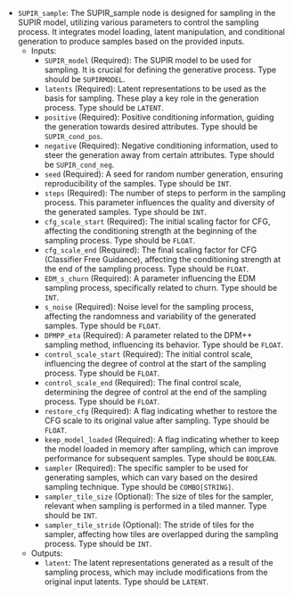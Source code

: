- `SUPIR_sample`: The SUPIR_sample node is designed for sampling in the SUPIR model, utilizing various parameters to control the sampling process. It integrates model loading, latent manipulation, and conditional generation to produce samples based on the provided inputs.
    - Inputs:
        - `SUPIR_model` (Required): The SUPIR model to be used for sampling. It is crucial for defining the generative process. Type should be `SUPIRMODEL`.
        - `latents` (Required): Latent representations to be used as the basis for sampling. These play a key role in the generation process. Type should be `LATENT`.
        - `positive` (Required): Positive conditioning information, guiding the generation towards desired attributes. Type should be `SUPIR_cond_pos`.
        - `negative` (Required): Negative conditioning information, used to steer the generation away from certain attributes. Type should be `SUPIR_cond_neg`.
        - `seed` (Required): A seed for random number generation, ensuring reproducibility of the samples. Type should be `INT`.
        - `steps` (Required): The number of steps to perform in the sampling process. This parameter influences the quality and diversity of the generated samples. Type should be `INT`.
        - `cfg_scale_start` (Required): The initial scaling factor for CFG, affecting the conditioning strength at the beginning of the sampling process. Type should be `FLOAT`.
        - `cfg_scale_end` (Required): The final scaling factor for CFG (Classifier Free Guidance), affecting the conditioning strength at the end of the sampling process. Type should be `FLOAT`.
        - `EDM_s_churn` (Required): A parameter influencing the EDM sampling process, specifically related to churn. Type should be `INT`.
        - `s_noise` (Required): Noise level for the sampling process, affecting the randomness and variability of the generated samples. Type should be `FLOAT`.
        - `DPMPP_eta` (Required): A parameter related to the DPM++ sampling method, influencing its behavior. Type should be `FLOAT`.
        - `control_scale_start` (Required): The initial control scale, influencing the degree of control at the start of the sampling process. Type should be `FLOAT`.
        - `control_scale_end` (Required): The final control scale, determining the degree of control at the end of the sampling process. Type should be `FLOAT`.
        - `restore_cfg` (Required): A flag indicating whether to restore the CFG scale to its original value after sampling. Type should be `FLOAT`.
        - `keep_model_loaded` (Required): A flag indicating whether to keep the model loaded in memory after sampling, which can improve performance for subsequent samples. Type should be `BOOLEAN`.
        - `sampler` (Required): The specific sampler to be used for generating samples, which can vary based on the desired sampling technique. Type should be `COMBO[STRING]`.
        - `sampler_tile_size` (Optional): The size of tiles for the sampler, relevant when sampling is performed in a tiled manner. Type should be `INT`.
        - `sampler_tile_stride` (Optional): The stride of tiles for the sampler, affecting how tiles are overlapped during the sampling process. Type should be `INT`.
    - Outputs:
        - `latent`: The latent representations generated as a result of the sampling process, which may include modifications from the original input latents. Type should be `LATENT`.
